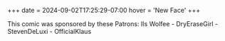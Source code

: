 +++
date = 2024-09-02T17:25:29-07:00
hover = 'New Face'
+++

This comic was sponsored by these Patrons: IIs Wolfee - DryEraseGirl - StevenDeLuxi - OfficialKlaus
